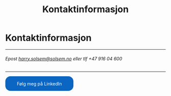 ﻿---
title: Kontaktinformasjon
custom_css: contact
---

# Kontaktinformasjon

***

###### Epost <harry.solsem@solsem.no> eller tlf +47 916 04 600

***

<style>
    .libutton {
        display: flex;
        flex-direction: column;
        justify-content: center;
        padding: 7px;
        text-align: center;
        outline: none;
        text-decoration: none !important;
        color: #ffffff !important;
        width: 200px;
        height: 32px;
        border-radius: 16px;
        background-color: #0A66C2;
        font-family: "SF Pro Text", Helvetica, sans-serif;
        }
</style>

<a class="libutton" href="https://www.linkedin.com/comm/mynetwork/discovery-see-all?usecase=PEOPLE_FOLLOWS&followMember=harrysolsem" target="_blank">Følg meg på LinkedIn</a>
